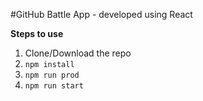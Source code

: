 #GitHub Battle App - developed using React

**Steps to use**
 1. Clone/Download the repo
 2. `npm install`
 3. `npm run prod`
 4. `npm run start`
 
